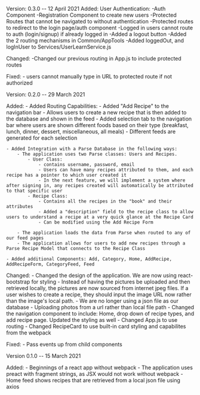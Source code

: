 Version: 0.3.0 -- 12 April 2021
Added:
    User Authentication:
        -Auth Component
        -Registration Component to create new users
        -Protected Routes that cannot be navigated to without authentication
        -Protected routes to redirect to the  login page/auth component
        -Logged in users cannot route to auth (login/signup) if already logged in
        -Added a logout button
        -Added the 2 routing mechanisms in Common/AppTools
        -Added loggedOut, and logInUser to Services/UserLearnService.js 

Changed:
    -Changed our previous routing in App.js to include protected routes 
    
Fixed:
    - users cannot manually type in URL to protected route if not authorized


Version: 0.2.0 -- 29 March 2021

Added:
    - Added Routing Capabilities:
        - Added "Add Recipe" to the navigation bar
            - Allows users to create a new recipe that is then added to the database and shown in the feed
        - Added selection tab to the navigation bar where users are shown different foods based on their type (breakfast, lunch, dinner, dessert, miscellaneous, all meals)
            - Different feeds are generated for each selection

    - Added Integration with a Parse Database in the following ways:
        - The application uses two Parse classes: Users and Recipes.
            - User Class:
                - contains username, password, email
                - Users can have many recipes attributed to them, and each recipe has a pointer to which user created it
                - In the next feature, we will implement a system where after signing in, any recipes created will automatically be attributed to that specific user
            - Recipe Class:
                - Contains all the recipes in the "book" and their attributes
                - Added a "description" field to the recipe class to allow users to understand a recipe at a very quick glance at the Recipe Card
                - Can be modified using the Add Recipe Form

        - The application loads the data from Parse when routed to any of our feed pages
        - The application allows for users to add new recipes through a Parse Recipe Model that connects to the Recipe Class

    - Added additional Components: Add, Category, Home, AddRecipe, AddRecipeForm, CategoryFeed, Feed

Changed:
    - Changed the design of the application. We are now using react-bootstrap for styling
    - Instead of having the pictures be uploaded and then retrieved locally, the pictures are now sourced from internet jpeg files. If a user wishes to create a recipe, they should input the image URL now rather than the image's local path.
    - We are no longer using a json file as our database
    - Uploading photos from a url rather than local file path
    - Changed the navigation component to include: Home, drop down of recipe types, and add recipe page. Updated the styling as well
    - Changed App.js to use routing 
    - Changed RecipeCard to use built-in card styling and capabilites from the webpack
    

Fixed:
    - Pass events up from child components

Version 0.1.0 -- 15 March 2021

Added:
    - Beginnings of a react app without webpack
    - The application uses preact with fragment strings, as JSX would not work without webpack
    - Home feed shows recipes that are retrieved from a local json file using axios


